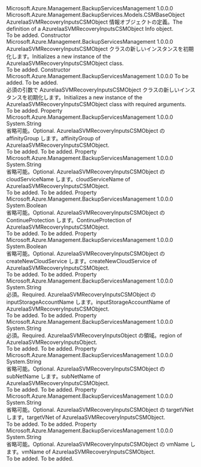 <Type Name="AzureIaaSVMRecoveryInputsCSMObject" FullName="Microsoft.Azure.Management.BackupServices.Models.AzureIaaSVMRecoveryInputsCSMObject">
  <TypeSignature Language="C#" Value="public class AzureIaaSVMRecoveryInputsCSMObject : Microsoft.Azure.Management.BackupServices.Models.CSMBaseObject" />
  <TypeSignature Language="ILAsm" Value=".class public auto ansi beforefieldinit AzureIaaSVMRecoveryInputsCSMObject extends Microsoft.Azure.Management.BackupServices.Models.CSMBaseObject" />
  <TypeSignature Language="DocId" Value="T:Microsoft.Azure.Management.BackupServices.Models.AzureIaaSVMRecoveryInputsCSMObject" />
  <TypeSignature Language="VB.NET" Value="Public Class AzureIaaSVMRecoveryInputsCSMObject&#xA;Inherits CSMBaseObject" />
  <TypeSignature Language="F#" Value="type AzureIaaSVMRecoveryInputsCSMObject = class&#xA;    inherit CSMBaseObject" />
  <AssemblyInfo>
    <AssemblyName>Microsoft.Azure.Management.BackupServicesManagement</AssemblyName>
    <AssemblyVersion>1.0.0.0</AssemblyVersion>
  </AssemblyInfo>
  <Base>
    <BaseTypeName>Microsoft.Azure.Management.BackupServices.Models.CSMBaseObject</BaseTypeName>
  </Base>
  <Interfaces />
  <Docs>
    <summary>
            <span data-ttu-id="3533d-101">AzureIaaSVMRecoveryInputsCSMObject 情報オブジェクトの定義。</span><span class="sxs-lookup"><span data-stu-id="3533d-101">The definition of a AzureIaaSVMRecoveryInputsCSMObject Info object.</span></span>
            </summary>
    <remarks>To be added.</remarks>
  </Docs>
  <Members>
    <Member MemberName=".ctor">
      <MemberSignature Language="C#" Value="public AzureIaaSVMRecoveryInputsCSMObject ();" />
      <MemberSignature Language="ILAsm" Value=".method public hidebysig specialname rtspecialname instance void .ctor() cil managed" />
      <MemberSignature Language="DocId" Value="M:Microsoft.Azure.Management.BackupServices.Models.AzureIaaSVMRecoveryInputsCSMObject.#ctor" />
      <MemberSignature Language="VB.NET" Value="Public Sub New ()" />
      <MemberType>Constructor</MemberType>
      <AssemblyInfo>
        <AssemblyName>Microsoft.Azure.Management.BackupServicesManagement</AssemblyName>
        <AssemblyVersion>1.0.0.0</AssemblyVersion>
      </AssemblyInfo>
      <Parameters />
      <Docs>
        <summary>
            <span data-ttu-id="3533d-102">AzureIaaSVMRecoveryInputsCSMObject クラスの新しいインスタンスを初期化します。</span><span class="sxs-lookup"><span data-stu-id="3533d-102">Initializes a new instance of the AzureIaaSVMRecoveryInputsCSMObject class.</span></span>
            </summary>
        <remarks>To be added.</remarks>
      </Docs>
    </Member>
    <Member MemberName=".ctor">
      <MemberSignature Language="C#" Value="public AzureIaaSVMRecoveryInputsCSMObject (string region, string inputStorageAccountName);" />
      <MemberSignature Language="ILAsm" Value=".method public hidebysig specialname rtspecialname instance void .ctor(string region, string inputStorageAccountName) cil managed" />
      <MemberSignature Language="DocId" Value="M:Microsoft.Azure.Management.BackupServices.Models.AzureIaaSVMRecoveryInputsCSMObject.#ctor(System.String,System.String)" />
      <MemberSignature Language="VB.NET" Value="Public Sub New (region As String, inputStorageAccountName As String)" />
      <MemberSignature Language="F#" Value="new Microsoft.Azure.Management.BackupServices.Models.AzureIaaSVMRecoveryInputsCSMObject : string * string -&gt; Microsoft.Azure.Management.BackupServices.Models.AzureIaaSVMRecoveryInputsCSMObject" Usage="new Microsoft.Azure.Management.BackupServices.Models.AzureIaaSVMRecoveryInputsCSMObject (region, inputStorageAccountName)" />
      <MemberType>Constructor</MemberType>
      <AssemblyInfo>
        <AssemblyName>Microsoft.Azure.Management.BackupServicesManagement</AssemblyName>
        <AssemblyVersion>1.0.0.0</AssemblyVersion>
      </AssemblyInfo>
      <Parameters>
        <Parameter Name="region" Type="System.String" />
        <Parameter Name="inputStorageAccountName" Type="System.String" />
      </Parameters>
      <Docs>
        <param name="region">To be added.</param>
        <param name="inputStorageAccountName">To be added.</param>
        <summary>
            <span data-ttu-id="3533d-103">必須の引数で AzureIaaSVMRecoveryInputsCSMObject クラスの新しいインスタンスを初期化します。</span><span class="sxs-lookup"><span data-stu-id="3533d-103">Initializes a new instance of the AzureIaaSVMRecoveryInputsCSMObject class with required arguments.</span></span>
            </summary>
        <remarks>To be added.</remarks>
      </Docs>
    </Member>
    <Member MemberName="AffinityGroup">
      <MemberSignature Language="C#" Value="public string AffinityGroup { get; set; }" />
      <MemberSignature Language="ILAsm" Value=".property instance string AffinityGroup" />
      <MemberSignature Language="DocId" Value="P:Microsoft.Azure.Management.BackupServices.Models.AzureIaaSVMRecoveryInputsCSMObject.AffinityGroup" />
      <MemberSignature Language="VB.NET" Value="Public Property AffinityGroup As String" />
      <MemberSignature Language="F#" Value="member this.AffinityGroup : string with get, set" Usage="Microsoft.Azure.Management.BackupServices.Models.AzureIaaSVMRecoveryInputsCSMObject.AffinityGroup" />
      <MemberType>Property</MemberType>
      <AssemblyInfo>
        <AssemblyName>Microsoft.Azure.Management.BackupServicesManagement</AssemblyName>
        <AssemblyVersion>1.0.0.0</AssemblyVersion>
      </AssemblyInfo>
      <ReturnValue>
        <ReturnType>System.String</ReturnType>
      </ReturnValue>
      <Docs>
        <summary>
            <span data-ttu-id="3533d-104">省略可能。</span><span class="sxs-lookup"><span data-stu-id="3533d-104">Optional.</span></span> <span data-ttu-id="3533d-105">AzureIaaSVMRecoveryInputsCSMObject の affinityGroup します。</span><span class="sxs-lookup"><span data-stu-id="3533d-105">affinityGroup of AzureIaaSVMRecoveryInputsCSMObject.</span></span>
            </summary>
        <value>To be added.</value>
        <remarks>To be added.</remarks>
      </Docs>
    </Member>
    <Member MemberName="CloudServiceName">
      <MemberSignature Language="C#" Value="public string CloudServiceName { get; set; }" />
      <MemberSignature Language="ILAsm" Value=".property instance string CloudServiceName" />
      <MemberSignature Language="DocId" Value="P:Microsoft.Azure.Management.BackupServices.Models.AzureIaaSVMRecoveryInputsCSMObject.CloudServiceName" />
      <MemberSignature Language="VB.NET" Value="Public Property CloudServiceName As String" />
      <MemberSignature Language="F#" Value="member this.CloudServiceName : string with get, set" Usage="Microsoft.Azure.Management.BackupServices.Models.AzureIaaSVMRecoveryInputsCSMObject.CloudServiceName" />
      <MemberType>Property</MemberType>
      <AssemblyInfo>
        <AssemblyName>Microsoft.Azure.Management.BackupServicesManagement</AssemblyName>
        <AssemblyVersion>1.0.0.0</AssemblyVersion>
      </AssemblyInfo>
      <ReturnValue>
        <ReturnType>System.String</ReturnType>
      </ReturnValue>
      <Docs>
        <summary>
            <span data-ttu-id="3533d-106">省略可能。</span><span class="sxs-lookup"><span data-stu-id="3533d-106">Optional.</span></span> <span data-ttu-id="3533d-107">AzureIaaSVMRecoveryInputsCSMObject の cloudServiceName します。</span><span class="sxs-lookup"><span data-stu-id="3533d-107">cloudServiceName of AzureIaaSVMRecoveryInputsCSMObject.</span></span>
            </summary>
        <value>To be added.</value>
        <remarks>To be added.</remarks>
      </Docs>
    </Member>
    <Member MemberName="ContinueProtection">
      <MemberSignature Language="C#" Value="public bool ContinueProtection { get; set; }" />
      <MemberSignature Language="ILAsm" Value=".property instance bool ContinueProtection" />
      <MemberSignature Language="DocId" Value="P:Microsoft.Azure.Management.BackupServices.Models.AzureIaaSVMRecoveryInputsCSMObject.ContinueProtection" />
      <MemberSignature Language="VB.NET" Value="Public Property ContinueProtection As Boolean" />
      <MemberSignature Language="F#" Value="member this.ContinueProtection : bool with get, set" Usage="Microsoft.Azure.Management.BackupServices.Models.AzureIaaSVMRecoveryInputsCSMObject.ContinueProtection" />
      <MemberType>Property</MemberType>
      <AssemblyInfo>
        <AssemblyName>Microsoft.Azure.Management.BackupServicesManagement</AssemblyName>
        <AssemblyVersion>1.0.0.0</AssemblyVersion>
      </AssemblyInfo>
      <ReturnValue>
        <ReturnType>System.Boolean</ReturnType>
      </ReturnValue>
      <Docs>
        <summary>
            <span data-ttu-id="3533d-108">省略可能。</span><span class="sxs-lookup"><span data-stu-id="3533d-108">Optional.</span></span> <span data-ttu-id="3533d-109">AzureIaaSVMRecoveryInputsCSMObject の ContinueProtection します。</span><span class="sxs-lookup"><span data-stu-id="3533d-109">ContinueProtection of AzureIaaSVMRecoveryInputsCSMObject.</span></span>
            </summary>
        <value>To be added.</value>
        <remarks>To be added.</remarks>
      </Docs>
    </Member>
    <Member MemberName="CreateNewCloudService">
      <MemberSignature Language="C#" Value="public bool CreateNewCloudService { get; set; }" />
      <MemberSignature Language="ILAsm" Value=".property instance bool CreateNewCloudService" />
      <MemberSignature Language="DocId" Value="P:Microsoft.Azure.Management.BackupServices.Models.AzureIaaSVMRecoveryInputsCSMObject.CreateNewCloudService" />
      <MemberSignature Language="VB.NET" Value="Public Property CreateNewCloudService As Boolean" />
      <MemberSignature Language="F#" Value="member this.CreateNewCloudService : bool with get, set" Usage="Microsoft.Azure.Management.BackupServices.Models.AzureIaaSVMRecoveryInputsCSMObject.CreateNewCloudService" />
      <MemberType>Property</MemberType>
      <AssemblyInfo>
        <AssemblyName>Microsoft.Azure.Management.BackupServicesManagement</AssemblyName>
        <AssemblyVersion>1.0.0.0</AssemblyVersion>
      </AssemblyInfo>
      <ReturnValue>
        <ReturnType>System.Boolean</ReturnType>
      </ReturnValue>
      <Docs>
        <summary>
            <span data-ttu-id="3533d-110">省略可能。</span><span class="sxs-lookup"><span data-stu-id="3533d-110">Optional.</span></span> <span data-ttu-id="3533d-111">AzureIaaSVMRecoveryInputsCSMObject の createNewCloudService します。</span><span class="sxs-lookup"><span data-stu-id="3533d-111">createNewCloudService of AzureIaaSVMRecoveryInputsCSMObject.</span></span>
            </summary>
        <value>To be added.</value>
        <remarks>To be added.</remarks>
      </Docs>
    </Member>
    <Member MemberName="InputStorageAccountName">
      <MemberSignature Language="C#" Value="public string InputStorageAccountName { get; set; }" />
      <MemberSignature Language="ILAsm" Value=".property instance string InputStorageAccountName" />
      <MemberSignature Language="DocId" Value="P:Microsoft.Azure.Management.BackupServices.Models.AzureIaaSVMRecoveryInputsCSMObject.InputStorageAccountName" />
      <MemberSignature Language="VB.NET" Value="Public Property InputStorageAccountName As String" />
      <MemberSignature Language="F#" Value="member this.InputStorageAccountName : string with get, set" Usage="Microsoft.Azure.Management.BackupServices.Models.AzureIaaSVMRecoveryInputsCSMObject.InputStorageAccountName" />
      <MemberType>Property</MemberType>
      <AssemblyInfo>
        <AssemblyName>Microsoft.Azure.Management.BackupServicesManagement</AssemblyName>
        <AssemblyVersion>1.0.0.0</AssemblyVersion>
      </AssemblyInfo>
      <ReturnValue>
        <ReturnType>System.String</ReturnType>
      </ReturnValue>
      <Docs>
        <summary>
            <span data-ttu-id="3533d-112">必須。</span><span class="sxs-lookup"><span data-stu-id="3533d-112">Required.</span></span> <span data-ttu-id="3533d-113">AzureIaaSVMRecoveryInputsCSMObject の inputStorageAccountName します。</span><span class="sxs-lookup"><span data-stu-id="3533d-113">inputStorageAccountName of AzureIaaSVMRecoveryInputsCSMObject.</span></span>
            </summary>
        <value>To be added.</value>
        <remarks>To be added.</remarks>
      </Docs>
    </Member>
    <Member MemberName="Region">
      <MemberSignature Language="C#" Value="public string Region { get; set; }" />
      <MemberSignature Language="ILAsm" Value=".property instance string Region" />
      <MemberSignature Language="DocId" Value="P:Microsoft.Azure.Management.BackupServices.Models.AzureIaaSVMRecoveryInputsCSMObject.Region" />
      <MemberSignature Language="VB.NET" Value="Public Property Region As String" />
      <MemberSignature Language="F#" Value="member this.Region : string with get, set" Usage="Microsoft.Azure.Management.BackupServices.Models.AzureIaaSVMRecoveryInputsCSMObject.Region" />
      <MemberType>Property</MemberType>
      <AssemblyInfo>
        <AssemblyName>Microsoft.Azure.Management.BackupServicesManagement</AssemblyName>
        <AssemblyVersion>1.0.0.0</AssemblyVersion>
      </AssemblyInfo>
      <ReturnValue>
        <ReturnType>System.String</ReturnType>
      </ReturnValue>
      <Docs>
        <summary>
            <span data-ttu-id="3533d-114">必須。</span><span class="sxs-lookup"><span data-stu-id="3533d-114">Required.</span></span> <span data-ttu-id="3533d-115">AzureIaaSVMRecoveryInputsObject の領域。</span><span class="sxs-lookup"><span data-stu-id="3533d-115">region of AzureIaaSVMRecoveryInputsObject.</span></span>
            </summary>
        <value>To be added.</value>
        <remarks>To be added.</remarks>
      </Docs>
    </Member>
    <Member MemberName="SubNetName">
      <MemberSignature Language="C#" Value="public string SubNetName { get; set; }" />
      <MemberSignature Language="ILAsm" Value=".property instance string SubNetName" />
      <MemberSignature Language="DocId" Value="P:Microsoft.Azure.Management.BackupServices.Models.AzureIaaSVMRecoveryInputsCSMObject.SubNetName" />
      <MemberSignature Language="VB.NET" Value="Public Property SubNetName As String" />
      <MemberSignature Language="F#" Value="member this.SubNetName : string with get, set" Usage="Microsoft.Azure.Management.BackupServices.Models.AzureIaaSVMRecoveryInputsCSMObject.SubNetName" />
      <MemberType>Property</MemberType>
      <AssemblyInfo>
        <AssemblyName>Microsoft.Azure.Management.BackupServicesManagement</AssemblyName>
        <AssemblyVersion>1.0.0.0</AssemblyVersion>
      </AssemblyInfo>
      <ReturnValue>
        <ReturnType>System.String</ReturnType>
      </ReturnValue>
      <Docs>
        <summary>
            <span data-ttu-id="3533d-116">省略可能。</span><span class="sxs-lookup"><span data-stu-id="3533d-116">Optional.</span></span> <span data-ttu-id="3533d-117">AzureIaaSVMRecoveryInputsCSMObject の subNetName します。</span><span class="sxs-lookup"><span data-stu-id="3533d-117">subNetName of AzureIaaSVMRecoveryInputsCSMObject.</span></span>
            </summary>
        <value>To be added.</value>
        <remarks>To be added.</remarks>
      </Docs>
    </Member>
    <Member MemberName="TargetVNet">
      <MemberSignature Language="C#" Value="public string TargetVNet { get; set; }" />
      <MemberSignature Language="ILAsm" Value=".property instance string TargetVNet" />
      <MemberSignature Language="DocId" Value="P:Microsoft.Azure.Management.BackupServices.Models.AzureIaaSVMRecoveryInputsCSMObject.TargetVNet" />
      <MemberSignature Language="VB.NET" Value="Public Property TargetVNet As String" />
      <MemberSignature Language="F#" Value="member this.TargetVNet : string with get, set" Usage="Microsoft.Azure.Management.BackupServices.Models.AzureIaaSVMRecoveryInputsCSMObject.TargetVNet" />
      <MemberType>Property</MemberType>
      <AssemblyInfo>
        <AssemblyName>Microsoft.Azure.Management.BackupServicesManagement</AssemblyName>
        <AssemblyVersion>1.0.0.0</AssemblyVersion>
      </AssemblyInfo>
      <ReturnValue>
        <ReturnType>System.String</ReturnType>
      </ReturnValue>
      <Docs>
        <summary>
            <span data-ttu-id="3533d-118">省略可能。</span><span class="sxs-lookup"><span data-stu-id="3533d-118">Optional.</span></span> <span data-ttu-id="3533d-119">AzureIaaSVMRecoveryInputsCSMObject の targetVNet します。</span><span class="sxs-lookup"><span data-stu-id="3533d-119">targetVNet of AzureIaaSVMRecoveryInputsCSMObject.</span></span>
            </summary>
        <value>To be added.</value>
        <remarks>To be added.</remarks>
      </Docs>
    </Member>
    <Member MemberName="VmName">
      <MemberSignature Language="C#" Value="public string VmName { get; set; }" />
      <MemberSignature Language="ILAsm" Value=".property instance string VmName" />
      <MemberSignature Language="DocId" Value="P:Microsoft.Azure.Management.BackupServices.Models.AzureIaaSVMRecoveryInputsCSMObject.VmName" />
      <MemberSignature Language="VB.NET" Value="Public Property VmName As String" />
      <MemberSignature Language="F#" Value="member this.VmName : string with get, set" Usage="Microsoft.Azure.Management.BackupServices.Models.AzureIaaSVMRecoveryInputsCSMObject.VmName" />
      <MemberType>Property</MemberType>
      <AssemblyInfo>
        <AssemblyName>Microsoft.Azure.Management.BackupServicesManagement</AssemblyName>
        <AssemblyVersion>1.0.0.0</AssemblyVersion>
      </AssemblyInfo>
      <ReturnValue>
        <ReturnType>System.String</ReturnType>
      </ReturnValue>
      <Docs>
        <summary>
            <span data-ttu-id="3533d-120">省略可能。</span><span class="sxs-lookup"><span data-stu-id="3533d-120">Optional.</span></span> <span data-ttu-id="3533d-121">AzureIaaSVMRecoveryInputsCSMObject の vmName します。</span><span class="sxs-lookup"><span data-stu-id="3533d-121">vmName of AzureIaaSVMRecoveryInputsCSMObject.</span></span>
            </summary>
        <value>To be added.</value>
        <remarks>To be added.</remarks>
      </Docs>
    </Member>
  </Members>
</Type>